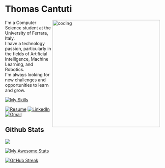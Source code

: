 # Thomas Cantuti

<img align="right" alt="coding" width="350" src="https://www.isical.ac.in/~tihisi/Advt/WMLDS/images/deepLearning.gif">

I'm a Computer Science student at the University of Ferrara, Italy.  
I have a technology passion, particularly in the fields of Artificial Intelligence, Machine Learning, and Robotics.  
I'm always looking for new challenges and opportunities to learn and grow.  

[![My Skills](https://skillicons.dev/icons?i=c,java,python,r,azure,raspberrypi)](https://skillicons.dev)

<!-- [![Portfolio](https://img.shields.io/badge/Portfolio-f4ce34?style=for-the-badge&logo=codecrafters&logoColor=black)](site) -->
[![Resume](https://img.shields.io/badge/Resume-FFFFFF?style=for-the-badge&logo=googledocs&logoColor=black)](https://copper-rosetta-60.tiiny.site)
[![LinkedIn](https://img.shields.io/badge/LinkedIn-0077B5?style=for-the-badge&logo=linkedin&logoColor=white)](https://www.linkedin.com/in/thomas-cantuti-6abb84250)
[![Gmail](https://img.shields.io/badge/Gmail-F51115?style=for-the-badge&logo=gmail&logoColor=white)](mailto:thomas.cantuti@gmail.com)

<summary><h2>Github Stats</h2></summary>

![](https://komarev.com/ghpvc/?username=ThomasCantuti&style=for-the-badge&color=red)

[![My Awesome Stats](https://awesome-github-stats.azurewebsites.net/user-stats/ThomasCantuti?cardType=level&theme=ayu-mirage&preferLogin=true)](https://git.io/awesome-stats-card)

[![GitHub Streak](https://streak-stats.demolab.com/?user=ThomasCantuti&theme=dark)](https://git.io/streak-stats)